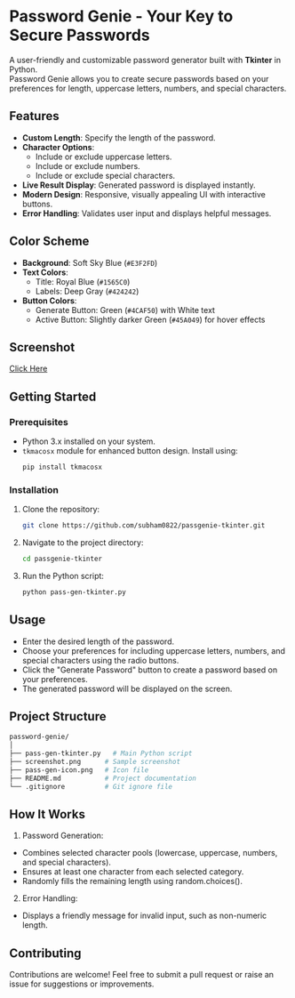 # Password Genie - Your Key to Secure Passwords

A user-friendly and customizable password generator built with **Tkinter** in Python.  
Password Genie allows you to create secure passwords based on your preferences for length, uppercase letters, numbers, and special characters.

## Features
- **Custom Length**: Specify the length of the password.
- **Character Options**: 
  - Include or exclude uppercase letters.
  - Include or exclude numbers.
  - Include or exclude special characters.
- **Live Result Display**: Generated password is displayed instantly.
- **Modern Design**: Responsive, visually appealing UI with interactive buttons.
- **Error Handling**: Validates user input and displays helpful messages.

## Color Scheme
- **Background**: Soft Sky Blue (`#E3F2FD`)
- **Text Colors**:
  - Title: Royal Blue (`#1565C0`)
  - Labels: Deep Gray (`#424242`)
- **Button Colors**:
  - Generate Button: Green (`#4CAF50`) with White text
  - Active Button: Slightly darker Green (`#45A049`) for hover effects

## Screenshot
[Click Here](screenshot.png)

## Getting Started

### Prerequisites
- Python 3.x installed on your system.
- `tkmacosx` module for enhanced button design. Install using:
  ```bash
  pip install tkmacosx
### Installation
1. Clone the repository:
   ```bash
   git clone https://github.com/subham0822/passgenie-tkinter.git

2. Navigate to the project directory:
   ```bash
   cd passgenie-tkinter

3. Run the Python script:
   ```bash
   python pass-gen-tkinter.py

## Usage
- Enter the desired length of the password.
- Choose your preferences for including uppercase letters, numbers, and special characters using the radio buttons.
- Click the "Generate Password" button to create a password based on your preferences.
- The generated password will be displayed on the screen.

## Project Structure
  ```bash
  password-genie/
│
├── pass-gen-tkinter.py   # Main Python script
├── screenshot.png      # Sample screenshot
├── pass-gen-icon.png   # Icon file
├── README.md           # Project documentation
└── .gitignore          # Git ignore file
```
## How It Works
1. Password Generation:
  - Combines selected character pools (lowercase, uppercase, numbers, and special characters).
  - Ensures at least one character from each selected category.
  - Randomly fills the remaining length using random.choices().
2. Error Handling:
  - Displays a friendly message for invalid input, such as non-numeric length.

## Contributing
Contributions are welcome! Feel free to submit a pull request or raise an issue for suggestions or improvements.
